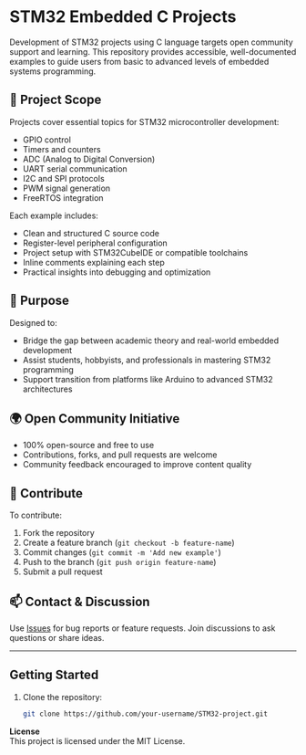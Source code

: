 # STM32 Embedded C Projects

Development of STM32 projects using C language targets open community support and learning. This repository provides accessible, well-documented examples to guide users from basic to advanced levels of embedded systems programming.

## 📘 Project Scope

Projects cover essential topics for STM32 microcontroller development:

- GPIO control  
- Timers and counters  
- ADC (Analog to Digital Conversion)  
- UART serial communication  
- I2C and SPI protocols  
- PWM signal generation  
- FreeRTOS integration  

Each example includes:

- Clean and structured C source code  
- Register-level peripheral configuration  
- Project setup with STM32CubeIDE or compatible toolchains  
- Inline comments explaining each step  
- Practical insights into debugging and optimization  

## 🎯 Purpose

Designed to:

- Bridge the gap between academic theory and real-world embedded development  
- Assist students, hobbyists, and professionals in mastering STM32 programming  
- Support transition from platforms like Arduino to advanced STM32 architectures  

## 🌍 Open Community Initiative

- 100% open-source and free to use  
- Contributions, forks, and pull requests are welcome  
- Community feedback encouraged to improve content quality  

## 🤝 Contribute

To contribute:

1. Fork the repository  
2. Create a feature branch (`git checkout -b feature-name`)  
3. Commit changes (`git commit -m 'Add new example'`)  
4. Push to the branch (`git push origin feature-name`)  
5. Submit a pull request  

## 📫 Contact & Discussion

Use [Issues](https://github.com/your-repo/issues) for bug reports or feature requests. Join discussions to ask questions or share ideas.

---

## Getting Started

1. Clone the repository:  
   ```bash
   git clone https://github.com/your-username/STM32-project.git

**License**  
This project is licensed under the MIT License.
